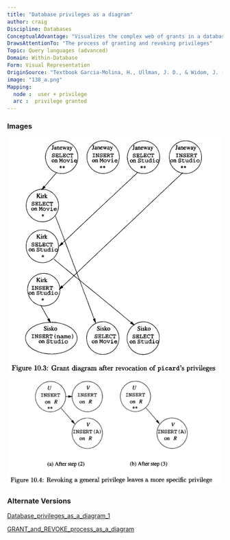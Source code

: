 ```yaml
---
title: "Database privileges as a diagram"
author: craig
Discipline: Databases
ConceptualAdvantage: "Visualizes the complex web of grants in a database"
DrawsAttentionTo: "The process of granting and revoking privileges"
Topic: Query languages (advanced)
Domain: Within-Database
Form: Visual Representation
OriginSource: "Textbook Garcia-Molina, H., Ullman, J. D., & Widom, J. (2009). Database Systems: The Complete Book (2nd ed.). Prentice Hall Press, Upper Saddle River, NJ, USA."
image: "138_a.png"
Mapping:
  node :  user + privilege
  arc :  privilege granted
---
```

### Images
<img src="/assets/images/nm/138_b.png" class="ui fluid bordered image">
<img src="/assets/images/nm/138_c.png" class="ui fluid bordered image">

### Alternate Versions
<a href="/nms/Database_privileges_as_a_diagram_1.html"> Database_privileges_as_a_diagram_1 </a>

<a href="/nms/GRANT_and_REVOKE_process_as_a_diagram.html"> GRANT_and_REVOKE_process_as_a_diagram </a>

